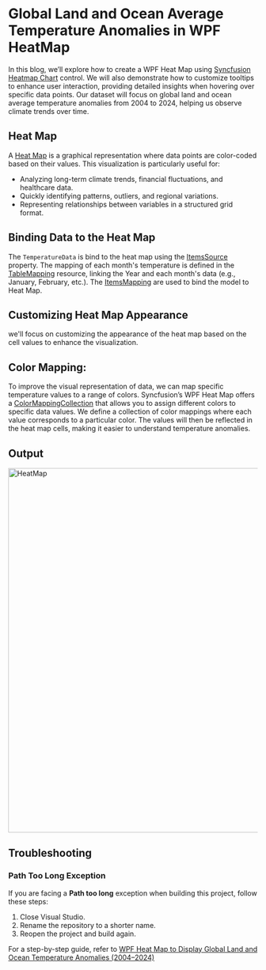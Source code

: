 # Global Land and Ocean Average Temperature Anomalies in WPF HeatMap
In this blog, we’ll explore how to create a WPF Heat Map using [Syncfusion Heatmap Chart](https://www.syncfusion.com/wpf-controls/heatmap) control. We will also demonstrate how to customize tooltips to enhance user interaction, providing detailed insights when hovering over specific data points. Our dataset will focus on global land and ocean average temperature anomalies from 2004 to 2024, helping us observe climate trends over time.

## Heat Map 
A [Heat Map](https://help.syncfusion.com/wpf/heatmap/getting-started) is a graphical representation where data points are color-coded based on their values. This visualization is particularly useful for:
- Analyzing long-term climate trends, financial fluctuations, and healthcare data.
- Quickly identifying patterns, outliers, and regional variations.
- Representing relationships between variables in a structured grid format.
 
## Binding Data to the Heat Map
The `TemperatureData` is bind to the heat map using the [ItemsSource](https://help.syncfusion.com/cr/wpf/Syncfusion.UI.Xaml.HeatMap.SfHeatMap.html#Syncfusion_UI_Xaml_HeatMap_SfHeatMap_ItemsSource) property. The mapping of each month's temperature is defined in the [TableMapping](https://help.syncfusion.com/cr/wpf/Syncfusion.UI.Xaml.HeatMap.TableMapping.html) resource, linking the Year and each month's data (e.g., January, February, etc.). The [ItemsMapping](https://help.syncfusion.com/cr/wpf/Syncfusion.UI.Xaml.HeatMap.SfHeatMap.html#Syncfusion_UI_Xaml_HeatMap_SfHeatMap_ItemsMapping) are used to bind the model to Heat Map.

## Customizing Heat Map Appearance
we'll focus on customizing the appearance of the heat map based on the cell values to enhance the visualization.
## Color Mapping:
To improve the visual representation of data, we can map specific temperature values to a range of colors. Syncfusion’s WPF Heat Map offers a [ColorMappingCollection](https://help.syncfusion.com/cr/wpf/Syncfusion.UI.Xaml.HeatMap.ColorMappingCollection.html) that allows you to assign different colors to specific data values. We define a collection of color mappings where each value corresponds to a particular color. The values will then be reflected in the heat map cells, making it easier to understand temperature anomalies.


## Output
<img width="737" alt="HeatMap" src="https://github.com/user-attachments/assets/8e1d7d40-5c2d-4766-ad95-e08aca836b9b" />


## Troubleshooting
### Path Too Long Exception
If you are facing a **Path too long** exception when building this project, follow these steps:
1. Close Visual Studio.
2. Rename the repository to a shorter name.
3. Reopen the project and build again.

For a step-by-step guide, refer to [WPF Heat Map to Display Global Land and Ocean Temperature Anomalies (2004–2024)]()
